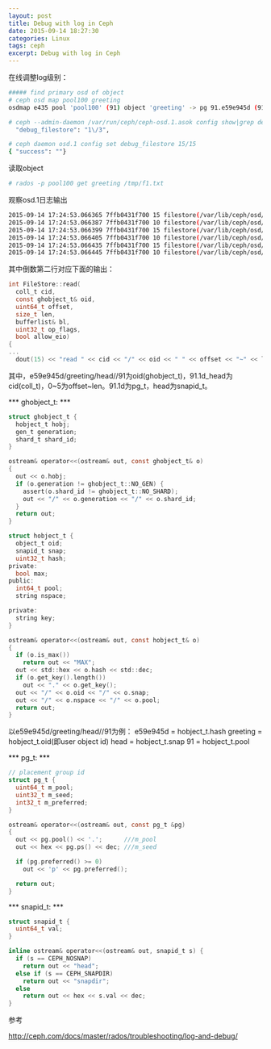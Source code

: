 ```yaml
---
layout: post
title: Debug with log in Ceph
date: 2015-09-14 18:27:30
categories: Linux
tags: ceph
excerpt: Debug with log in Ceph
---
```


在线调整log级别：

```sh
##### find primary osd of object
# ceph osd map pool100 greeting
osdmap e435 pool 'pool100' (91) object 'greeting' -> pg 91.e59e945d (91.1d) -> up ([1,0,2], p1) acting ([1,0,2], p1)

# ceph --admin-daemon /var/run/ceph/ceph-osd.1.asok config show|grep debug_filestore
  "debug_filestore": "1\/3",

# ceph daemon osd.1 config set debug_filestore 15/15
{ "success": ""}
```

读取object

```sh
# rados -p pool100 get greeting /tmp/f1.txt
```

观察osd.1日志输出

```sh
2015-09-14 17:24:53.066365 7ffb0431f700 15 filestore(/var/lib/ceph/osd/ceph-1) getattr 91.1d_head/e59e945d/greeting/head//91 '_'
2015-09-14 17:24:53.066387 7ffb0431f700 10 filestore(/var/lib/ceph/osd/ceph-1) getattr 91.1d_head/e59e945d/greeting/head//91 '_' = 235
2015-09-14 17:24:53.066399 7ffb0431f700 15 filestore(/var/lib/ceph/osd/ceph-1) getattr 91.1d_head/e59e945d/greeting/head//91 'snapset'
2015-09-14 17:24:53.066405 7ffb0431f700 10 filestore(/var/lib/ceph/osd/ceph-1) getattr 91.1d_head/e59e945d/greeting/head//91 'snapset' = 31
2015-09-14 17:24:53.066435 7ffb0431f700 15 filestore(/var/lib/ceph/osd/ceph-1) read 91.1d_head/e59e945d/greeting/head//91 0~5
2015-09-14 17:24:53.066445 7ffb0431f700 10 filestore(/var/lib/ceph/osd/ceph-1) FileStore::read 91.1d_head/e59e945d/greeting/head//91 0~5/5
```

其中倒数第二行对应下面的输出：

```c
int FileStore::read(
  coll_t cid,
  const ghobject_t& oid,
  uint64_t offset,
  size_t len,
  bufferlist& bl,
  uint32_t op_flags,
  bool allow_eio)
{
...
  dout(15) << "read " << cid << "/" << oid << " " << offset << "~" << len << dendl;
```

其中，e59e945d/greeting/head//91为oid(ghobject_t)，91.1d_head为cid(coll_t)，0~5为offset~len。91.1d为pg_t，head为snapid_t。

*** ghobject_t: ***

```c
struct ghobject_t {
  hobject_t hobj;
  gen_t generation;
  shard_t shard_id;
}

ostream& operator<<(ostream& out, const ghobject_t& o)
{
  out << o.hobj;
  if (o.generation != ghobject_t::NO_GEN) {
    assert(o.shard_id != ghobject_t::NO_SHARD);
    out << "/" << o.generation << "/" << o.shard_id;
  }
  return out;
}

struct hobject_t {
  object_t oid;
  snapid_t snap;
  uint32_t hash;
private:
  bool max;
public:
  int64_t pool;
  string nspace;

private:
  string key;
}

ostream& operator<<(ostream& out, const hobject_t& o)
{
  if (o.is_max())
    return out << "MAX";
  out << std::hex << o.hash << std::dec;
  if (o.get_key().length())
    out << "." << o.get_key();
  out << "/" << o.oid << "/" << o.snap;
  out << "/" << o.nspace << "/" << o.pool;
  return out;
}
```

以e59e945d/greeting/head//91为例：
e59e945d = hobject_t.hash
greeting = hobject_t.oid(即user object id)
head = hobject_t.snap
91 = hobject_t.pool

*** pg_t: ***

```c
// placement group id
struct pg_t {
  uint64_t m_pool;
  uint32_t m_seed;
  int32_t m_preferred;
}

ostream& operator<<(ostream& out, const pg_t &pg)
{
  out << pg.pool() << '.';      ///m_pool
  out << hex << pg.ps() << dec; ///m_seed

  if (pg.preferred() >= 0)
    out << 'p' << pg.preferred();

  return out;
}
```

*** snapid_t: ***

```c
struct snapid_t {
  uint64_t val;
}

inline ostream& operator<<(ostream& out, snapid_t s) {
  if (s == CEPH_NOSNAP)
    return out << "head";
  else if (s == CEPH_SNAPDIR)
    return out << "snapdir";
  else
    return out << hex << s.val << dec;
}
```

参考

http://ceph.com/docs/master/rados/troubleshooting/log-and-debug/
